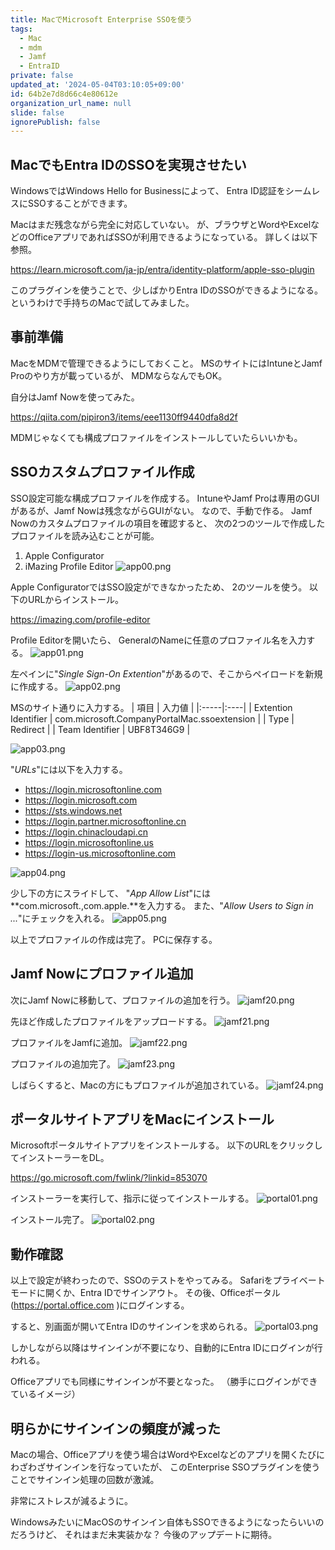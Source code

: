 ```yaml
---
title: MacでMicrosoft Enterprise SSOを使う
tags:
  - Mac
  - mdm
  - Jamf
  - EntraID
private: false
updated_at: '2024-05-04T03:10:05+09:00'
id: 64b2e7d8d66c4e80612e
organization_url_name: null
slide: false
ignorePublish: false
---
```

## MacでもEntra IDのSSOを実現させたい
WindowsではWindows Hello for Businessによって、
Entra ID認証をシームレスにSSOすることができます。

Macはまだ残念ながら完全に対応していない。
が、ブラウザとWordやExcelなどのOfficeアプリであればSSOが利用できるようになっている。
詳しくは以下参照。

https://learn.microsoft.com/ja-jp/entra/identity-platform/apple-sso-plugin


このプラグインを使うことで、少しばかりEntra IDのSSOができるようになる。
というわけで手持ちのMacで試してみました。

## 事前準備
MacをMDMで管理できるようにしておくこと。
MSのサイトにはIntuneとJamf Proのやり方が載っているが、
MDMならなんでもOK。

自分はJamf Nowを使ってみた。

https://qiita.com/pipiron3/items/eee1130ff9440dfa8d2f


MDMじゃなくても構成プロファイルをインストールしていたらいいかも。

## SSOカスタムプロファイル作成
SSO設定可能な構成プロファイルを作成する。
IntuneやJamf Proは専用のGUIがあるが、Jamf Nowは残念ながらGUIがない。
なので、手動で作る。
Jamf Nowのカスタムプロファイルの項目を確認すると、
次の2つのツールで作成したプロファイルを読み込むことが可能。
1. Apple Configurator
2. iMazing Profile Editor
![app00.png](https://qiita-image-store.s3.ap-northeast-1.amazonaws.com/0/329638/30268016-c7a0-35f8-d644-87902572fb7a.png)

Apple ConfiguratorではSSO設定ができなかったため、
2のツールを使う。
以下のURLからインストール。

https://imazing.com/profile-editor


Profile Editorを開いたら、
GeneralのNameに任意のプロファイル名を入力する。
![app01.png](https://qiita-image-store.s3.ap-northeast-1.amazonaws.com/0/329638/6e3f31d7-4729-393a-983e-03cb5364b580.png)

左ペインに"*Single Sign-On Extention*"があるので、そこからペイロードを新規に作成する。
![app02.png](https://qiita-image-store.s3.ap-northeast-1.amazonaws.com/0/329638/fa636182-dd26-ec8a-fd68-403babb2b225.png)

MSのサイト通りに入力する。
| 項目 | 入力値 | 
|:-----|:----|
| Extention Identifier | com.microsoft.CompanyPortalMac.ssoextension |
| Type | Redirect |
| Team Identifier | UBF8T346G9 |

![app03.png](https://qiita-image-store.s3.ap-northeast-1.amazonaws.com/0/329638/349437b3-9e7b-91cb-1771-2a2382791443.png)


"*URLs*"には以下を入力する。
- https://login.microsoftonline.com
- https://login.microsoft.com
- https://sts.windows.net
- https://login.partner.microsoftonline.cn
- https://login.chinacloudapi.cn
- https://login.microsoftonline.us
- https://login-us.microsoftonline.com

![app04.png](https://qiita-image-store.s3.ap-northeast-1.amazonaws.com/0/329638/b428a4ee-da6e-f489-3316-e0e33ea66f49.png)

少し下の方にスライドして、
"*App Allow List*"には**com.microsoft.,com.apple.**を入力する。
また、"*Allow Users to Sign in ...*"にチェックを入れる。
![app05.png](https://qiita-image-store.s3.ap-northeast-1.amazonaws.com/0/329638/1333f48e-4ced-f3ac-acbc-3a49e5d42cdc.png)

以上でプロファイルの作成は完了。
PCに保存する。

## Jamf Nowにプロファイル追加
次にJamf Nowに移動して、プロファイルの追加を行う。
![jamf20.png](https://qiita-image-store.s3.ap-northeast-1.amazonaws.com/0/329638/571b6423-3b7b-1cfe-b247-39ebe0c4a51a.png)

先ほど作成したプロファイルをアップロードする。
![jamf21.png](https://qiita-image-store.s3.ap-northeast-1.amazonaws.com/0/329638/fc686266-1288-107a-e8a0-38282ba554ff.png)

プロファイルをJamfに追加。
![jamf22.png](https://qiita-image-store.s3.ap-northeast-1.amazonaws.com/0/329638/7d09b023-a7d5-000f-4207-3ca69bf4b6c4.png)

プロファイルの追加完了。
![jamf23.png](https://qiita-image-store.s3.ap-northeast-1.amazonaws.com/0/329638/2376715d-65d4-1dfc-7da8-960ee99db2eb.png)

しばらくすると、Macの方にもプロファイルが追加されている。
![jamf24.png](https://qiita-image-store.s3.ap-northeast-1.amazonaws.com/0/329638/46d50933-911d-ecc7-a15d-ddd1e3671aa2.png)

## ポータルサイトアプリをMacにインストール
Microsoftポータルサイトアプリをインストールする。
以下のURLをクリックしてインストーラーをDL。

https://go.microsoft.com/fwlink/?linkid=853070


インストーラーを実行して、指示に従ってインストールする。
![portal01.png](https://qiita-image-store.s3.ap-northeast-1.amazonaws.com/0/329638/29ab50b7-1e9c-8dad-a23f-be894cfa6b9f.png)

インストール完了。
![portal02.png](https://qiita-image-store.s3.ap-northeast-1.amazonaws.com/0/329638/78523f21-b792-4dbe-600f-431b81538bc9.png)

## 動作確認
以上で設定が終わったので、SSOのテストをやってみる。
Safariをプライベートモードに開くか、Entra IDでサインアウト。
その後、Officeポータル(https://portal.office.com )にログインする。

すると、別画面が開いてEntra IDのサインインを求められる。
![portal03.png](https://qiita-image-store.s3.ap-northeast-1.amazonaws.com/0/329638/f3b8e075-5a1b-916b-a8a1-fc3e92a21c97.png)

しかしながら以降はサインインが不要になり、自動的にEntra IDにログインが行われる。

Officeアプリでも同様にサインインが不要となった。
（勝手にログインができているイメージ）

## 明らかにサインインの頻度が減った
Macの場合、Officeアプリを使う場合はWordやExcelなどのアプリを開くたびに
わざわざサインインを行なっていたが、
このEnterprise SSOプラグインを使うことでサインイン処理の回数が激減。

非常にストレスが減るように。

WindowsみたいにMacOSのサインイン自体もSSOできるようになったらいいのだろうけど、
それはまだ未実装かな？
今後のアップデートに期待。
